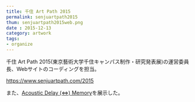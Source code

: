 ```yaml
---
title: 千住 Art Path 2015
permalink: senjuartpath2015
thum: senjuartpath2015web.png
date : 2015-12-13
category: artwork
tags:
- organize
---
```


千住 Art Path 2015(東京藝術大学千住キャンパス制作・研究発表展)の運営委員長、Webサイトのコーディングを担当。

<https://www.senjuartpath.com/2015>


また、[Acoustic Delay (⇔) Memory](/}works/acoustic-delay-memory)を展示した。
